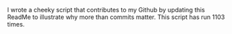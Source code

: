 I wrote a cheeky script that contributes to my Github by updating this ReadMe to illustrate why more than commits matter. This script has run 1103 times.